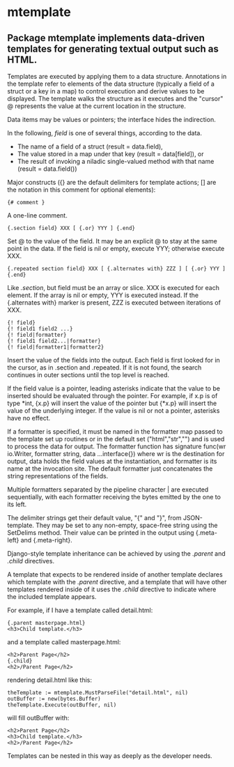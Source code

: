 # mtemplate

## Package mtemplate implements data-driven templates for generating textual output such as HTML.

Templates are executed by applying them to a data structure.
Annotations in the template refer to elements of the data
structure (typically a field of a struct or a key in a map)
to control execution and derive values to be displayed.
The template walks the structure as it executes and the
"cursor" @ represents the value at the current location
in the structure.

Data items may be values or pointers; the interface hides the
indirection.

In the following, _field_ is one of several things, according to the data.

- The name of a field of a struct (result = data.field),
- The value stored in a map under that key (result = data[field]), or
- The result of invoking a niladic single-valued method with that name
    (result = data.field())

Major constructs ({} are the default delimiters for template actions;
[] are the notation in this comment for optional elements):

    {# comment }

A one-line comment.

    {.section field} XXX [ {.or} YYY ] {.end}

Set @ to the value of the field.  It may be an explicit @
to stay at the same point in the data. If the field is nil
or empty, execute YYY; otherwise execute XXX.

    {.repeated section field} XXX [ {.alternates with} ZZZ ] [ {.or} YYY ] {.end}

Like *.section*, but field must be an array or slice.  XXX
is executed for each element.  If the array is nil or empty,
YYY is executed instead.  If the {.alternates with} marker
is present, ZZZ is executed between iterations of XXX.

    {! field}
    {! field1 field2 ...}
    {! field|formatter}
    {! field1 field2...|formatter}
    {! field|formatter1|formatter2}

Insert the value of the fields into the output. Each field is
first looked for in the cursor, as in .section and .repeated.
If it is not found, the search continues in outer sections
until the top level is reached.

If the field value is a pointer, leading asterisks indicate
that the value to be inserted should be evaluated through the
pointer.  For example, if x.p is of type *int, {x.p} will
insert the value of the pointer but {*x.p} will insert the
value of the underlying integer.  If the value is nil or not a
pointer, asterisks have no effect.

If a formatter is specified, it must be named in the formatter
map passed to the template set up routines or in the default
set ("html","str","") and is used to process the data for
output.  The formatter function has signature
    func(wr io.Writer, formatter string, data ...interface{})
where wr is the destination for output, data holds the field
values at the instantiation, and formatter is its name at
the invocation site.  The default formatter just concatenates
the string representations of the fields.

Multiple formatters separated by the pipeline character | are
executed sequentially, with each formatter receiving the bytes
emitted by the one to its left.

The delimiter strings get their default value, "{" and "}", from
JSON-template.  They may be set to any non-empty, space-free
string using the SetDelims method.  Their value can be printed
in the output using {.meta-left} and {.meta-right}.


Django-style template inheritance can be achieved by using the
*.parent* and *.child* directives.

A template that expects to be rendered inside of another template
declares which template with the *.parent* directive, and a template
that will have other templates rendered inside of it uses the
*.child* directive to indicate where the included template appears.

For example, if I have a template called detail.html:

    {.parent masterpage.html}
    <h3>Child template.</h3>

and a template called masterpage.html:

    <h2>Parent Page</h2>
    {.child}
    <h2>/Parent Page</h2>

rendering detail.html like this:

    theTemplate := mtemplate.MustParseFile("detail.html", nil)
    outBuffer := new(bytes.Buffer)
    theTemplate.Execute(outBuffer, nil)

will fill outBuffer with:

    <h2>Parent Page</h2>
    <h3>Child template.</h3>
    <h2>/Parent Page</h2>

Templates can be nested in this way as deeply as the developer
needs.